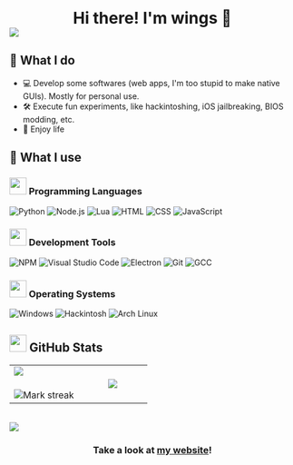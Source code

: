 <div id="user-content-toc" align="center">
  <ul style="list-style: none; padding: 0; margin: 0; display: inline-block;">
    <summary>
      <h1 style="display: inline; margin: 0;">Hi there! I'm wings 👋</h1>
    </summary>
  </ul>
</div>
<img src="https://winaviation.github.io/gradient.png" />

## 🔧 What I do
- 💻 Develop some softwares (web apps, I'm too stupid to make native GUIs). Mostly for personal use.
- 🛠️ Execute fun experiments, like hackintoshing, iOS jailbreaking, BIOS modding, etc.
- 🌱 Enjoy life

## 🧰 What I use
### <picture> <img src = "https://github.com/7oSkaaa/7oSkaaa/blob/main/Images/Programming_Languages.gif?raw=true" width = 30px>  </picture> Programming Languages

![Python](https://img.shields.io/badge/Python-3776AB?logo=Python&logoColor=white)
![Node.js](https://img.shields.io/badge/Node.js-339933?logo=node.js&logoColor=white)
![Lua](https://img.shields.io/badge/Lua-2C2D72?logo=lua&logoColor=white)
![HTML](https://img.shields.io/badge/HTML-e34f26?logo=html5&logoColor=white)
![CSS](https://img.shields.io/badge/CSS-1572b6?logo=css3&logoColor=white)
![JavaScript](https://img.shields.io/badge/JavaScript-f7df1e?logo=javascript&logoColor=black)

### <picture> <img src = "https://github.com/7oSkaaa/7oSkaaa/blob/main/Images/Software_Tools.gif?raw=true" width = 30px>  </picture> Development Tools

![NPM](https://img.shields.io/badge/NPM-CB3837?logo=npm&logoColor=white)
![Visual Studio Code](https://img.shields.io/badge/Visual_Studio_Code-007ACC?logo=visual-studio-code&logoColor=white)
![Electron](https://img.shields.io/badge/Electron-47848F?logo=electron&logoColor=white)
![Git](https://img.shields.io/badge/Git-F05032?logo=git&logoColor=white)
![GCC](https://img.shields.io/badge/GCC-FE7A1E?logoColor=white)

### <picture> <img src = "https://github.com/7oSkaaa/7oSkaaa/blob/main/Images/OS.gif?raw=true" width = 30px>  </picture> Operating Systems

![Windows](https://img.shields.io/badge/Windows_10-0078D6?logo=quarto&logoColor=white)
![Hackintosh](https://img.shields.io/badge/Hackintosh-000000?logo=Apple&logoColor=white)
![Arch Linux](https://img.shields.io/badge/Arch_Linux-1793D1?logo=arch-linux&logoColor=white)



## <picture> <img src="https://github.com/7oSkaaa/7oSkaaa/blob/main/Images/Statistics.gif?raw=true" width="30px"> </picture> GitHub Stats

<p align="left">
<table align="center">
<tr border="none">
<td width="50%" align="center">
  <img align="left" src="https://github-readme-stats.vercel.app/api?username=winaviation&theme=dark&show_icons=true&count_private=true" />
  <br></br>
  <img alt="Mark streak" src="https://github-readme-streak-stats.herokuapp.com/?user=winaviation&theme=dark&hide_border=false" /> 
</td>

<td width="50%" align="center">
  <img align="center" src="https://github-readme-stats.anuraghazra1.vercel.app/api/top-langs/?username=winaviation&theme=dark&hide_border=false&no-bg=true&no-frame=true&langs_count=7"/>
</td>
</tr>
</table>
</p>
<br>
<img src="https://winaviation.github.io/gradient.png" />

<h3 align = center>Take a look at <a href="https://winaviation.github.io">my website</a>!</h3>
